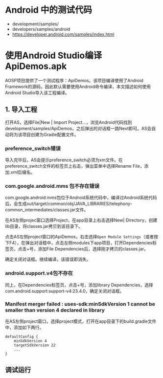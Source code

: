# Android 中的测试代码

- development/samples/
- developers/samples/android
- https://developer.android.com/samples/index.html

# 使用Android Studio编译ApiDemos.apk

AOSP项目提供了一个测试程序：ApiDemos。该项目编译使用了Android Framework的源码，因此默认需要使用Android命令编译，本文描述如何使用Android Studio导入该工程编译。


## 1. 导入工程

打开AS，选择File|New | Import Project...，浏览Android代码找到development/samples/ApiDemos，之后弹出的对话框一路Next即可。AS会自动将为该项目创建为Gradle配置文件。

### preference_switch错误

导入完毕后，AS会提示preference_switch必须为xm文件。在preference_switch文件的标签页上右击，弹出菜单中选择Rename File，添加.xml后缀名。

### com.google.android.mms 包不存在错误

com.google.android.mms包位于Android系统代码中，编译过Android系统代码后，会生成out/target/common/obj/JAVA_LIBRARIES/telephony-common_intermediates/classes.jar文件。

在AS左侧projec窗口选择Project，在app目录上右击选择New| Directory，创建lib目录，将classes.jar拷贝到该目录下。

点击AS左侧project窗口的ApiDemos，右击选择`Open Module Settings`（或者按下F4），在弹出对话框中，点击左侧modules下app项目，打开Dependencies标签页，点击+号，添加File Dependencies后，选择刚才拷贝的classes.jar。

确定关闭对话框。继续编译，该错误即消失。

### android.support.v4包不存在

同上，在Dependencies标签页，点击+号，添加library Dependencies，选择com.android.support:support-v4:23.4.0，确定关闭对话框。

### Manifest merger failed : uses-sdk:minSdkVersion 1 cannot be smaller than version 4 declared in library

在AS左侧project窗口，选择project模式，打开在app目录下的build.gradle文件中，添加如下两行。

    defaultConfig {
        minSdkVersion 4
        targetSdkVersion 22
        ...
    }

## 调试运行

